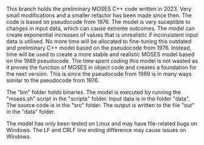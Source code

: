This branch holds the preliminary MOSES C++ code written in 2023. Very small modifications and a smaller refactor has been made since then. The code is based on pseudocode from 1976.
The model is very suceptible to changes in input data, which can cause extreme outcomes. The model can create exponential increases of values that is unrealistic if inconsistent input data is utilised.
No more time will be allocated to fine-tuning this outdated and preliminary C++ model based on the pseudocode from 1976. Instead, time will be used to create a more stable and realistic MOSES model based on the 1989 pseudocode.
The time spent coding this model is not wasted as it proves the function of MOSES in object code and creates a foundation for the next version. This is since the pseudocode from 1989 is in many ways similar to the pseudocode from 1976.

The "bin" folder holds binaries. The model is executed by running the "moses.sh" script in the "scripts" folder. Input data is in the folder "data". The source code is in the "src" folder. The output is written to the file "out" in the "data" folder.

The model has only been tested on Linux and may have file-related bugs on Windows. The LF and CRLF line ending difference may cause issues on Windows.
